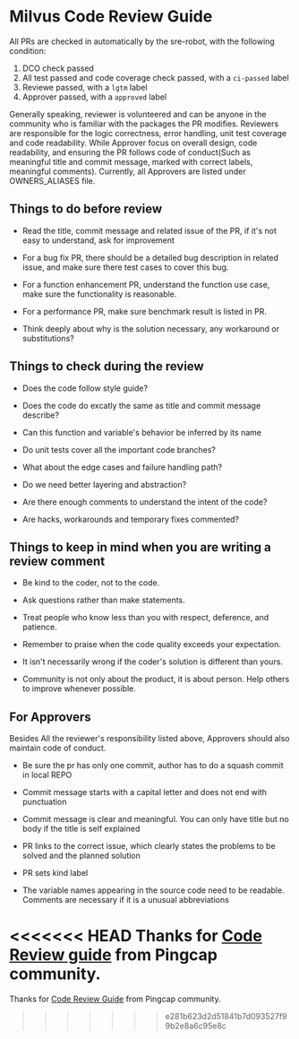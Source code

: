 # Milvus Code Review Guide

All PRs are checked in automatically by the sre-robot, with the following condition:

1. DCO check passed
2. All test passed and code coverage check passed, with a `ci-passed` label
4. Reviewe passed, with a `lgtm` label
5. Approver passed, with a `approved` label

Generally speaking, reviewer is volunteered and can be anyone in the community who is familiar with the packages the PR modifies.
Reviewers are responsible for the logic correctness, error handling, unit test coverage and code readability.
While Approver focus on overall design, code readability, and ensuring the PR follows code of
conduct(Such as meaningful title and commit message, marked with correct labels, meaningful comments). Currently,
all Approvers are listed under OWNERS_ALIASES file.


## Things to do before review

* Read the title, commit message and related issue of the PR, if it's not easy to understand, ask for improvement

* For a bug fix PR, there should be a detailed bug description in related issue, and make sure there test cases to cover this bug.

* For a function enhancement PR, understand the function use case, make sure the functionality is reasonable.

* For a performance PR, make sure benchmark result is listed in PR.

* Think deeply about why is the solution necessary, any workaround or substitutions?


## Things to check during the review

* Does the code follow style guide?

* Does the code do excatly the same as title and commit message describe?

* Can this function and variable's behavior be inferred by its name

* Do unit tests cover all the important code branches?

* What about the edge cases and failure handling path?

* Do we need better layering and abstraction? 

* Are there enough comments to understand the intent of the code?

* Are hacks, workarounds and temporary fixes commented?


## Things to keep in mind when you are writing a review comment

* Be kind to the coder, not to the code.

* Ask questions rather than make statements.

* Treat people who know less than you with respect, deference, and patience.

* Remember to praise when the code quality exceeds your expectation.

* It isn't necessarily wrong if the coder's solution is different than yours.

* Community is not only about the product, it is about person. Help others to improve whenever possible.

## For Approvers 

Besides All the reviewer's responsibility listed above, Approvers should also maintain code of conduct.

* Be sure the pr has only one commit, author has to do a squash commit in local REPO

* Commit message starts with a capital letter and does not end with punctuation

* Commit message is clear and meaningful. You can only have title but no body if the title is self explained

* PR links to the correct issue, which clearly states the problems to be solved and the planned solution

* PR sets kind label

* The variable names appearing in the source code need to be readable. Comments are necessary if it is a unusual abbreviations

<<<<<<< HEAD
Thanks for [Code Review guide](https://github.com/pingcap/tidb/blob/master/code_review_guide.md) from Pingcap community.
=======
Thanks for [Code Review Guide](https://github.com/pingcap/tidb/blob/master/code_review_guide.md) from Pingcap community.
>>>>>>> e281b623d2d51841b7d093527f99b2e8a6c95e8c

